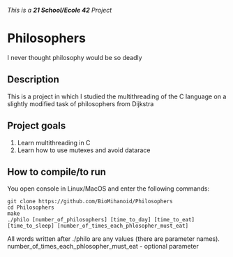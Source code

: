 _This is a **21 School/Ecole 42** Project_

# Philosophers
I never thought philosophy would be so deadly

## Description
This is a project in which I studied the multithreading of the C language on a slightly modified task of philosophers from Dijkstra

## Project goals

1. Learn multithreading in C
2. Learn how to use mutexes and avoid datarace

## How to compile/to run

You open console in Linux/MacOS and enter the following commands:
```
git clone https://github.com/BioMihanoid/Philosophers
cd Philosophers
make
./philo [number_of_philosophers] [time_to_day] [time_to_eat] [time_to_sleep] [number_of_times_each_phlosopher_must_eat]
```

All words written after ./philo are any values (there are parameter names). number_of_times_each_phlosopher_must_eat - optional parameter
